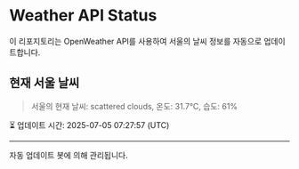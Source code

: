 
# Weather API Status

이 리포지토리는 OpenWeather API를 사용하여 서울의 날씨 정보를 자동으로 업데이트합니다.

## 현재 서울 날씨
> 서울의 현재 날씨: scattered clouds, 온도: 31.7°C, 습도: 61%

⏳ 업데이트 시간: 2025-07-05 07:27:57 (UTC)

---
자동 업데이트 봇에 의해 관리됩니다.
